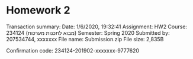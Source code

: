 # Homework 2

Transaction summary:
Date:	1/6/2020, 19:32:41
Assignment:	HW2
Course:	234124 (מבוא לתכנות מערכות)
Semester:	Spring 2020
Submitted by:	207534744, xxxxxxx
File name:	Submission.zip
File size:	2,835B

Confirmation code:	234124-201902-xxxxxxx-9777620
